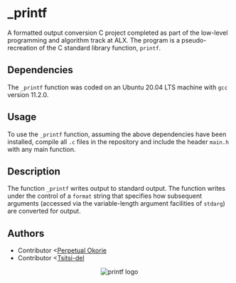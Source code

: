 # _printf

A formatted output conversion C project completed as part of the low-level
programming and algorithm track at ALX. The program is a pseudo-
recreation of the C standard library function, `printf`.

## Dependencies

The `_printf` function was coded on an Ubuntu 20.04 LTS machine with `gcc` version 11.2.0.

## Usage

To use the `_printf` function, assuming the above dependencies have been installed, compile all `.c` files in the repository and include the header `main.h` with any main function.

## Description

The function `_printf` writes output to standard output. The function writes
under the control of a `format` string that specifies how subsequent arguments
(accessed via the variable-length argument facilities of `stdarg`) are
converted for output.

## Authors

* Contributor <[Perpetual Okorie](https://github.com/AmazedWonder)
* Contributor <[Tsitsi-del](https://github.com/Tsitsi-del)

<p align="center">
  <img src="https://i.ibb.co/FJyysxq/printf.png" alt="printf logo">
</p>
